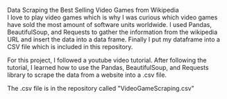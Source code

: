 Data Scraping the Best Selling Video Games from Wikipedia<br> 
I love to play video games which is why I was curious which video games have sold the most amount of software units worldwide.
I used Pandas, BeautifulSoup, and Requests to gather the information from the wikipedia URL and insert the data into a data frame. 
Finally I put my dataframe into a CSV file which is included in this repository. 

For this project, I followed a youtube video tutorial. 
After following the tutorial, I learned how to use the Pandas, BeautifulSoup, and Requests library to scrape the data from a website into a .csv file.

The .csv file is in the repository called "VideoGameScraping.csv"
